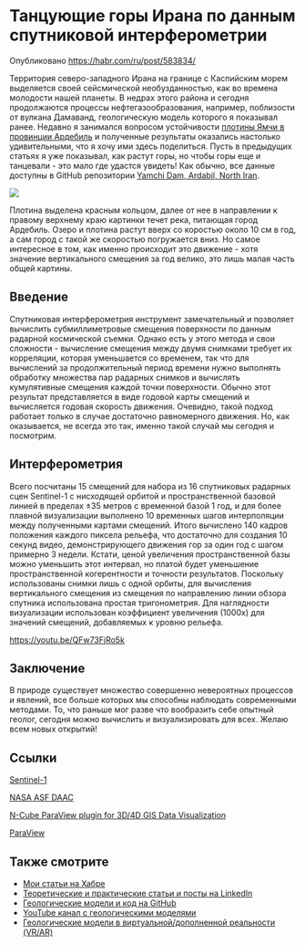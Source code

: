 # Танцующие горы Ирана по данным спутниковой интерферометрии

Опубликовано https://habr.com/ru/post/583834/

Территория северо-западного Ирана на границе с Каспийским морем выделяется своей сейсмической необузданностью, как во времена молодости нашей планеты. В недрах этого района и сегодня продолжаются процессы нефтегазообразования, например, поблизости от вулкана Дамаванд, геологическую модель которого я показывал ранее. Недавно я занимался вопросом устойчивости [плотины Ямчи в провинции Ардебиль](https://www.iran.ru/news/economics/21659/Prezident_Irana_vvyol_v_stroy_plotinu_Yamchi_v_provincii_Ardebil) и полученные результаты оказались настолько удивительными, что я хочу ими здесь поделиться. Пусть в предыдущих статьях я уже показывал, как растут горы, но чтобы горы еще и танцевали - это мало где удастся увидеть! Как обычно, все данные доступны в GitHub репозитории [Yamchi Dam, Ardabil, North Iran](https://github.com/mobigroup/YamchiDam).

![](https://habrastorage.org/webt/w2/bc/x5/w2bcx5gnilqogaahmsv4tlbvx0k.jpeg)

Плотина выделена красным кольцом, далее от нее в направлении к правому верхнему краю картинки течет река, питающая город Ардебиль. Озеро и плотина растут вверх со коростью около 10 см в год, а сам город с такой же скоростью погружается вниз. Но самое интересное в том, как именно происходит это движение - хотя значение вертикального смещения за год велико, это лишь малая часть общей картины.

<cut>

## Введение

Спутниковая интерферометрия инструмент замечательный и позволяет вычислить субмиллиметровые смещения поверхности по данным радарной космической съемки. Однако есть у этого метода и свои сложности - вычисление смещения между двумя снимками требует их корреляции, которая уменьшается со временем, так что для вычислений за продолжительный период времени нужно выполнять обработку множества пар радарных снимков и вычислять кумулятивные смещения каждой точки поверхности. Обычно этот результат представляется в виде годовой карты смещений и вычисляется годовая скорость движения. Очевидно, такой подход работает только в случае достаточно равномерного движения. Но, как оказывается, не всегда это так, именно такой случай мы сегодня и посмотрим.

## Интерферометрия

Всего посчитаны 15 смещений для набора из 16 спутниковых радарных сцен Sentinel-1 с нисходящей орбитой и пространственной базовой линией в пределах ±35 метров с временной базой 1 год, и для более плавной визуализации выполнено 10 временных шагов интерполяции между полученными картами смещений. Итого вычислено 140 кадров положения каждого пиксела рельефа, что достаточно для создания 10 секунд видео, демонстрирующего движения гор за один год с шагом примерно 3 недели. Кстати, ценой увеличения пространственной базы можно уменьшить этот интервал, но платой будет уменьшение пространственной когерентности и точности результатов. Поскольку использованы снимки лишь с одной орбиты, для вычисления вертикального смещения из смещения по направлению линии обзора спутника использована простая тригонометрия. Для наглядности визуализации использован коэффициент увеличения (1000x) для значений смещений, добавляемых к уровню рельефа. 

<oembed>https://youtu.be/QFw73FjRo5k</oembed>

## Заключение

В природе существует множество совершенно невероятных процессов и явлений, все больше которых мы способны наблюдать современными методами. То, что раньше мог разве что вообразить себе опытный геолог, сегодня можно вычислить и визуализировать для всех. Желаю всем новых открытий!

## Ссылки

[Sentinel-1](https://sentinel.esa.int/web/sentinel/missions/sentinel-1)

[NASA ASF DAAC](https://earthdata.nasa.gov/eosdis/daacs/asf)

[N-Cube ParaView plugin for 3D/4D GIS Data Visualization](https://github.com/mobigroup/ParaView-plugins)

[ParaView](https://www.paraview.org/)

## Также смотрите

* [Мои статьи на Хабре](https://habr.com/ru/users/n-cube/posts/)
* [Теоретические и практические статьи и посты на LinkedIn](https://www.linkedin.com/in/alexey-pechnikov/)
* [Геологические модели и код на GitHub](https://github.com/mobigroup)
* [YouTube канал с геологическими моделями](https://www.youtube.com/channel/UCSEeXKAn9f_bDiTjT6l87Lg)
* [Геологические модели в виртуальной/дополненной реальности (VR/AR)](https://mobigroup.github.io/ParaView-Blender-AR/)